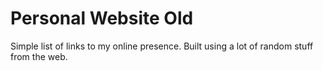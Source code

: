 # Personal Website Old

Simple list of links to my online presence. Built using a lot of random stuff from the web.
